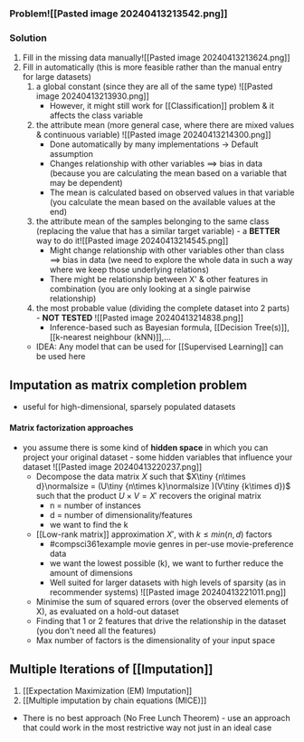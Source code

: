 ### Problem![[Pasted image 20240413213542.png]]

### Solution
1. Fill in the missing data manually![[Pasted image 20240413213624.png]]
2. Fill in automatically (this is more feasible rather than the manual entry for large datasets) 
	1. a global constant (since they are all of the same type) ![[Pasted image 20240413213930.png]]
		- However, it might still work for [[Classification]] problem & it affects the class variable
	2. the attribute mean (more general case, where there are mixed values & continuous variable) ![[Pasted image 20240413214300.png]]
		- Done automatically by many implementations $\rightarrow$ Default assumption
		- Changes relationship with other variables $\implies$ bias in data (because you are calculating the mean based on a variable that may be dependent)
		- The mean is calculated based on observed values in that variable (you calculate the mean based on the available values at the end)
	3. the attribute mean of the samples belonging to the same class (replacing the value that has a similar target variable) - a **BETTER** way to do it![[Pasted image 20240413214545.png]]
		- Might change relationship with other variables other than class $\implies$ bias in data (we need to explore the whole data in such a way where we keep those underlying relations)
		- There might be relationship between X' & other features in combination (you are only looking at a single pairwise relationship)
	4. the most probable value (dividing the complete dataset into 2 parts) - **NOT TESTED** ![[Pasted image 20240413214838.png]]
		- Inference-based such as Bayesian formula, [[Decision Tree(s)]], [[k-nearest neighbour (kNN)]],...
	- IDEA: Any model that can be used for [[Supervised Learning]] can be used here
## Imputation as matrix completion problem
- useful for high-dimensional, sparsely populated datasets
#### Matrix factorization approaches
- you assume there is some kind of **hidden space** in which you can project your original dataset - some hidden variables that influence your dataset
		![[Pasted image 20240413220237.png]]
	 - Decompose the data matrix $X$ such that $X\tiny {n\times d}\normalsize = (U\tiny {n\times k}\normalsize )(V\tiny {k\times d})$ such that the product $U\times V = X'$ recovers the original matrix
		 - n = number of instances
		 - d = number of dimensionality/features
		 - we want to find the k
	- [[Low-rank matrix]] approximation $X'$, with $k\leq min(n,d)$ factors
		- #compsci361example movie genres in per-use movie-preference data
		- we want the lowest possible (k), we want to further reduce the amount of dimensions
		- Well suited for larger datasets with high levels of sparsity (as in recommender systems)
	![[Pasted image 20240413221011.png]]
	- Minimise the sum of squared errors (over the observed elements of X), as evaluated on a hold-out dataset
	- Finding that 1 or 2 features that drive the relationship in the dataset (you don't need all the features)
	- Max number of factors is the dimensionality of your input space
## Multiple Iterations of [[Imputation]]
1. [[Expectation Maximization (EM) Imputation]]
2. [[Multiple imputation by chain equations (MICE)]]
- There is no best approach (No Free Lunch Theorem) - use an approach that could work in the most restrictive way not just in an ideal case
